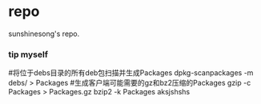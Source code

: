 # repo
sunshinesong's repo.

### tip myself

#将位于debs目录的所有deb包扫描并生成Packages
dpkg-scanpackages -m debs/ > Packages
#生成客户端可能需要的gz和bz2压缩的Packages
gzip -c Packages > Packages.gz
bzip2 -k Packages
aksjshshs
